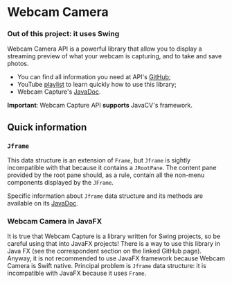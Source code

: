 # Webcam Camera

### Out of this project: it uses Swing

Webcam Camera API is a powerful library that allow you to display a streaming
preview of what your webcam is capturing, and to take and save photos.

* You can find all information you need at API's [GitHub](https://github.com/sarxos/webcam-capture);
* YouTube [playlist](https://www.youtube.com/playlist?list=PLhs1urmduZ28_IFafEsXNq3fjdqXLfpuL) to learn quickly how to use this library; 
* Webcam Capture's [JavaDoc](https://javadoc.io/doc/com.github.sarxos/webcam-capture/latest/index.html).

**Important**: Webcam Capture API **supports** JavaCV's framework.

## Quick information

### `Jframe`

This data structure is an extension of `Frame`, but `Jframe` is sightly incompatible with that because it contains a 
`JRootPane`. The content pane provided by the root pane should, as a rule, contain all the non-menu components displayed by the `JFrame`.

Specific information about `Jframe` data structure and its methods are available on its [JavaDoc](https://docs.oracle.com/javase/8/docs/api/javax/swing/JFrame.html).

### Webcam Camera in JavaFX

It is true that Webcam Capture is a library written for Swing projects,
so be careful using that into JavaFX projects! There is a way to use this library in
Java FX (see the correspondent section on the linked GitHub page). Anyway, it is not
recommended to use JavaFX framework because Webcam Camera is Swift native. Principal problem is 
`Jframe` data structure: it is incompatible with JavaFX because it uses `Frame`.

